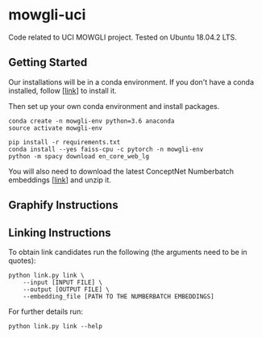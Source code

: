 # mowgli-uci
Code related to UCI MOWGLI project. Tested on Ubuntu 18.04.2 LTS.

## Getting Started
Our installations will be in a conda environment. If you don't have a conda installed, follow \[[link](https://docs.conda.io/projects/conda/en/latest/user-guide/install/)\] to install it. 

Then set up your own conda environment and install packages.
```{bash}
conda create -n mowgli-env python=3.6 anaconda
source activate mowgli-env

pip install -r requirements.txt
conda install --yes faiss-cpu -c pytorch -n mowgli-env
python -m spacy download en_core_web_lg
```

You will also need to download the latest ConceptNet Numberbatch embeddings \[[link](https://conceptnet.s3.amazonaws.com/downloads/2019/numberbatch/numberbatch-en-19.08.txt.gz)\] and unzip it.

## Graphify Instructions

## Linking Instructions

To obtain link candidates run the following (the arguments need to be in quotes):
```{Python}
python link.py link \
    --input [INPUT FILE] \
    --output [OUTPUT FILE] \
    --embedding_file [PATH TO THE NUMBERBATCH EMBEDDINGS]
```

For further details run:
```{Python}
python link.py link --help
```
